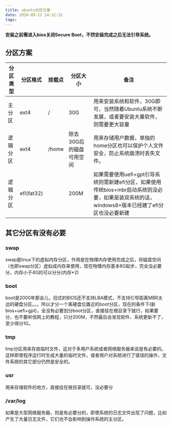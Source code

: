 ```yaml
---
title: ubuntu分区方案
date: 2020-09-22 14:32:32
tags:
---
```


**安装之前需进入bios关闭Secure Boot，不然安装完成之后无法引导系统。**

## 分区方案

|分区类型|分区格式|挂载点|分区大小|备注|
|---|---|---|---|---|
| 主分区  | ext4  | / | 30G  |用来安装系统和软件，30G即可，当然随着Ubuntu系统不断发展，或者要安装大量软件，则需要更大容量  |
| 逻辑分区  | ext4  | /home | 除去30G后的磁盘可用空间  |用来存储用户数据，单独的home分区也可以保护个人文件安全，防止系统崩溃时丢失文件。  |
| 逻辑分区  | efi(fat32)  |  | 200M  |如果需要使用uefi+gpt引导系统则需新建efi分区，如果使用传统bios+mbr启动系统则没必要，如果是装双系统的话，windows8+版本已经建了efi分区也没必要新建  |

## 其它分区有没有必要
### swap
swap是linux下的虚拟内存分区，作用是在物理内存使用完成之后，将磁盘空间（也即swap分区）虚拟成内存来使用，现在物理内存基本8G起步，完全没必要分，内存小于4G的可以分分(内存*2)
### boot
boot是2000年那会儿，旧式的BIOS还不支持LBA模式，不支持引导距离MBR太远的硬盘分区。。。所以才分一个离硬盘位置近的boot分区，现在的条件下(新bios+uefi+gpt)，全没有必要划分boot分区，直接挂在根目录下就行，如果要分，也不要听信网上的教程，只分200M，不然最后会发现软件、系统更新不了，至少得分1G。
### tmp
tmp分区用来存放临时文件，这对于多用户系统或者网络服务器来说是有必要的。这样即使程序运行时生成大量的临时文件，或者用户对系统进行了错误的操作，文件系统的其它部分仍然是安全的。
### usr
用来存储软件的地方，直接挂在根目录就可，没必要分
### /var/log
如果是大型网络服务器，则是有必要分的，即使系统的日志文件出现了问题，比如产生了大量日志文件，它们也不会影响到操作系统的主分区。


